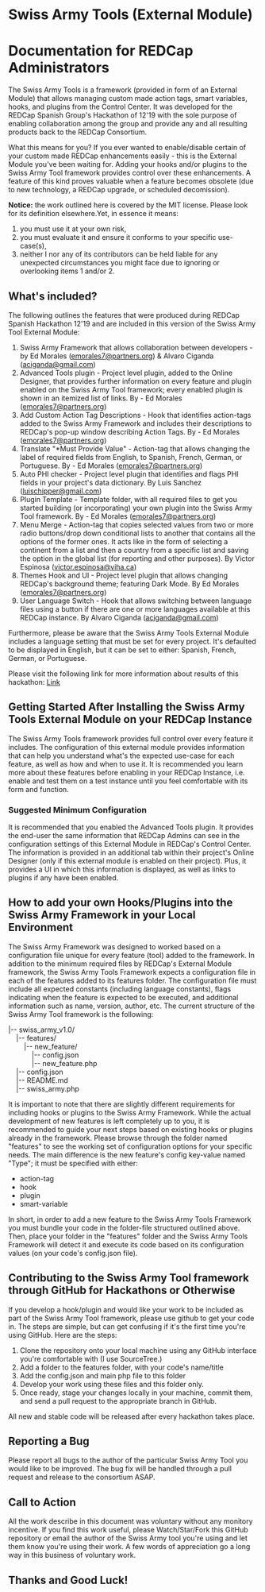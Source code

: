 # Swiss Army Tools (External Module)

# Documentation for REDCap Administrators
The Swiss Army Tools is a framework (provided in form of an External Module) that allows managing custom made action tags, smart variables,
hooks, and plugins from the Control Center. It was developed for the REDCap Spanish Group's Hackathon of 12'19 with the sole purpose of enabling collaboration among the group
and provide any and all resulting products back to the REDCap Consortium.

What this means for you? If you ever wanted to enable/disable certain of your custom made REDCap enhancements easily - this is the External Module
you've been waiting for. Adding your hooks and/or plugins to the Swiss Army Tool framework provides control over these enhancements. A feature of this kind
proves valuable when a feature becomes obsolete (due to new technology, a REDCap upgrade, or scheduled decomission).

<b>Notice:</b> the work outlined here is covered by the MIT license. Please look for its definition elsewhere.Yet, in essence it means:
1) you must use it at your own risk, 
2) you must evaluate it and ensure it conforms to your specific use-case(s), 
3) neither I nor any of its contributors can be held liable for any unexpected circumstances you might face due to ignoring or overlooking items 1 and/or 2.

## What's included?
The following outlines the features that were produced during REDCap Spanish Hackathon 12'19 and are included in this version of the Swiss Army Tool External Module:

1. Swiss Army Framework that allows collaboration between developers - by Ed Morales (emorales7@partners.org) & Alvaro Ciganda (aciganda@gmail.com)
2. Advanced Tools plugin - Project level plugin, added to the Online Designer, that provides further information on every feature and plugin enabled on the Swiss Army Tool framework; every enabled plugin is shown in an itemized list of links. By - Ed Morales (emorales7@partners.org)
3. Add Custom Action Tag Descriptions - Hook that identifies action-tags added to the Swiss Army Framework and includes their descriptions to REDCap's pop-up window describing Action Tags. By - Ed Morales (emorales7@partners.org)
4. Translate "*Must Provide Value" - Action-tag that allows changing the label of required fields from English, to Spanish, French, German, or Portuguese. By - Ed Morales (emorales7@partners.org)
5. Auto PHI checker - Project level plugin that identifies and flags PHI fields in your project's data dictionary. By Luis Sanchez (luischipper@gmail.com)
6. Plugin Template - Template folder, with all required files to get you started building (or incorporating) your own plugin into the Swiss Army Tool framework. By - Ed Morales (emorales7@partners.org)
7. Menu Merge - Action-tag that copies selected values from two or more radio buttons/drop down conditional lists to another that contains all the options of the former ones. It acts like in the form of selecting a continent from a list and then a country from a specific list and saving the option in the global list (for reporting and other purposes). By Victor Espinosa (victor.espinosa@viha.ca)
8. Themes Hook and UI - Project level plugin that allows changing REDCap's background theme; featuring Dark Mode. By Ed Morales (emorales7@partners.org)
9. User Language Switch - Hook that allows switching between language files using a button if there are one or more languages available at this REDCap instance. By Alvaro Ciganda (aciganda@gmail.com)

Furthermore, please be aware that the Swiss Army Tools External Module includes a language setting that must be set for every project. It's defaulted to be displayed in English, but it can be set to either:
Spanish, French, German, or Portuguese. 

Please visit the following link for more information about results of this hackathon:
[Link](https://community.projectredcap.org/articles/75452/redcap-spanish-group-project-draft.html)

## Getting Started After Installing the Swiss Army Tools External Module on your REDCap Instance
The Swiss Army Tools framework provides full control over every feature it includes. 
The configuration of this external module provides information that can help you understand what's the expected use-case for each feature, as well as how and when to use it. 
It is recommended you learn more about these features before enabling in your REDCap Instance, i.e. enable and test them on a test instance until you feel comfortable with its form and function.

### Suggested Minimum Configuration
It is recommended that you enabled the Advanced Tools plugin. It provides the end-user the same information that REDCap Admins can see in the configuration settings of this External Module in REDCap's Control Center. 
The information is provided in an additional tab within their project's Online Designer (only if this external module is enabled on their project).
Plus, it provides a UI in which this information is displayed, as well as links to plugins if any have been enabled.

## How to add your own Hooks/Plugins into the Swiss Army Framework in your Local Environment
The Swiss Army Framework was designed to worked based on a configuration file unique for every feature (tool) added to the framework.
In addition to the minimum required files by REDCap's External Module framework, the Swiss Army Tools Framework expects a configuration file in each of the features 
added to its features folder. The configuration file must include all expected constants (including language constants), flags indicating when the feature is expected to be executed, and 
additional information such as name, version, author, etc. The current structure of the Swiss Army Tool framework is the following:

|-- swiss_army_v1.0/<br>
&nbsp;&nbsp;&nbsp;&nbsp;|-- features/<br>
&nbsp;&nbsp;&nbsp;&nbsp;&nbsp;&nbsp;&nbsp;&nbsp;|-- new_feature/<br>
&nbsp;&nbsp;&nbsp;&nbsp;&nbsp;&nbsp;&nbsp;&nbsp;&nbsp;&nbsp;&nbsp;&nbsp;|-- config.json <br>
&nbsp;&nbsp;&nbsp;&nbsp;&nbsp;&nbsp;&nbsp;&nbsp;&nbsp;&nbsp;&nbsp;&nbsp;|-- new_feature.php <br>
&nbsp;&nbsp;&nbsp;&nbsp;|-- config.json<br>
&nbsp;&nbsp;&nbsp;&nbsp;|-- README.md<br>
&nbsp;&nbsp;&nbsp;&nbsp;|-- swiss_army.php<br> 

It is important to note that there are slightly different requirements for including hooks or plugins to the Swiss Army Framework.
While the actual development of new features is left completely up to you, it is recommended to guide your next steps based on existing hooks or plugins already in the framework.
Please browse through the folder named "features" to see the working set of configuration options for your specific needs.
The main difference is the new feature's config key-value named "Type"; it must be specified with either:
* action-tag
* hook
* plugin
* smart-variable

In short, in order to add a new feature to the Swiss Army Tools Framework you must bundle your code in the folder-file structured outlined above.
Then, place your folder in the "features" folder and the Swiss Army Tools Framework will detect it and execute its code based on its configuration values (on your code's config.json file). 

## Contributing to the Swiss Army Tool framework through GitHub for Hackathons or Otherwise
If you develop a hook/plugin and would like your work to be included as part of the Swiss Army Tool framework, please use github to get your code in.
The steps are simple, but can get confusing if it's the first time you're using GitHub. Here are the steps:
1. Clone the repository onto your local machine using any GitHub interface you're comfortable with (I use SourceTree.)
2. Add a folder to the features folder, with your code's name/title
3. Add the config.json and main php file to this folder
4. Develop your work using these files and this folder only.
5. Once ready, stage your changes locally in your machine, commit them, and send a pull request to the appropriate branch in GitHub.

All new and stable code will be released after every hackathon takes place.

## Reporting a Bug
Please report all bugs to the author of the particular Swiss Army Tool you would like to be improved. The bug fix will be handled through a pull request and release to the consortium ASAP.

## Call to Action
All the work describe in this document was voluntary without any monitory incentive. If you find this work useful, please Watch/Star/Fork this GitHub repository or email the author of the 
Swiss Army tool you're using and let them know you're using their work. A few words of appreciation go a long way in this business of voluntary work. 

## Thanks and Good Luck!
